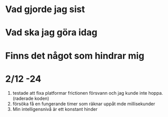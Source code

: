 
# Vad gjorde jag sist
# Vad ska jag göra idag
# Finns det något som hindrar mig
# 

# 2/12 -24
1.  testade att fixa platformar frictionen försvann och jag kunde inte hoppa. (raderade koden)
2.  försöka få en fungerande timer som räknar uppåt mde millisekunder
3.  Min intelligensnivå är ett konstant hinder